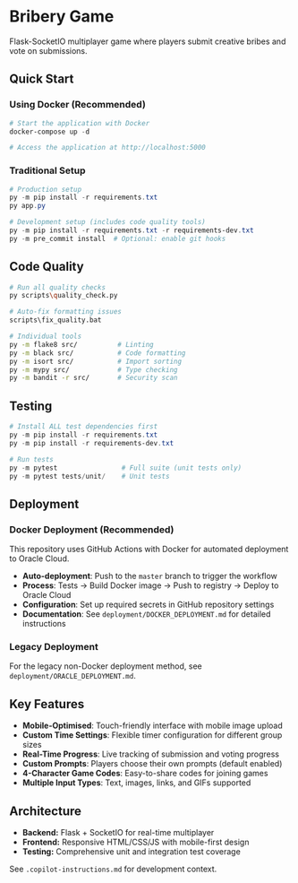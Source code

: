 # Bribery Game

Flask-SocketIO multiplayer game where players submit creative bribes and vote on submissions.

## Quick Start

### Using Docker (Recommended)
```powershell
# Start the application with Docker
docker-compose up -d

# Access the application at http://localhost:5000
```

### Traditional Setup
```powershell
# Production setup
py -m pip install -r requirements.txt
py app.py

# Development setup (includes code quality tools)
py -m pip install -r requirements.txt -r requirements-dev.txt
py -m pre_commit install  # Optional: enable git hooks
```

## Code Quality
```bash
# Run all quality checks
py scripts\quality_check.py

# Auto-fix formatting issues
scripts\fix_quality.bat

# Individual tools
py -m flake8 src/          # Linting
py -m black src/           # Code formatting  
py -m isort src/           # Import sorting
py -m mypy src/            # Type checking
py -m bandit -r src/       # Security scan
```

## Testing
```powershell
# Install ALL test dependencies first
py -m pip install -r requirements.txt
py -m pip install -r requirements-dev.txt

# Run tests
py -m pytest                # Full suite (unit tests only)
py -m pytest tests/unit/    # Unit tests
```

## Deployment

### Docker Deployment (Recommended)
This repository uses GitHub Actions with Docker for automated deployment to Oracle Cloud.

- **Auto-deployment**: Push to the `master` branch to trigger the workflow
- **Process**: Tests → Build Docker image → Push to registry → Deploy to Oracle Cloud
- **Configuration**: Set up required secrets in GitHub repository settings
- **Documentation**: See `deployment/DOCKER_DEPLOYMENT.md` for detailed instructions

### Legacy Deployment
For the legacy non-Docker deployment method, see `deployment/ORACLE_DEPLOYMENT.md`.

## Key Features
- **Mobile-Optimised**: Touch-friendly interface with mobile image upload
- **Custom Time Settings**: Flexible timer configuration for different group sizes  
- **Real-Time Progress**: Live tracking of submission and voting progress
- **Custom Prompts**: Players choose their own prompts (default enabled)
- **4-Character Game Codes**: Easy-to-share codes for joining games
- **Multiple Input Types**: Text, images, links, and GIFs supported

## Architecture
- **Backend:** Flask + SocketIO for real-time multiplayer
- **Frontend:** Responsive HTML/CSS/JS with mobile-first design
- **Testing:** Comprehensive unit and integration test coverage

See `.copilot-instructions.md` for development context.

